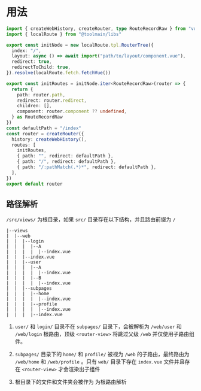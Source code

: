 # 用法

```typescript
import { createWebHistory, createRouter, type RouteRecordRaw } from "vue-router"
import { localRoute } from "@toolmain/libs"

export const initNode = new localRoute.tpl.RouterTree({
  index: "/",
  layout: async () => await import("path/to/layout/component.vue"),
  redirect: true,
  redirectToChild: true,
}).resolve(localRoute.fetch.fetchVue())

export const initRoutes = initNode.iter<RouteRecordRaw>(router => {
  return {
    path: router.path,
    redirect: router.redirect,
    children: [],
    component: router.component ?? undefined,
  } as RouteRecordRaw
})
const defaultPath = "/index"
const router = createRouter({
  history: createWebHistory(),
  routes: [
    initRoutes,
    { path: "", redirect: defaultPath },
    { path: "/", redirect: defaultPath },
    { path: "/:pathMatch(.*)*", redirect: defaultPath },
  ],
})
export default router
```

## 路径解析

`/src/views/` 为根目录，如果 `src/` 目录存在以下结构，并且路由前缀为 `/`

```plaintext
|--views
|  |--web
|  |  |--login
|  |  |  |--A
|  |  |  |  |--index.vue
|  |  |--index.vue
|  |  |--user
|  |  |  |--A
|  |  |  |  |--index.vue
|  |  |  |--B
|  |  |  |  |--index.vue
|  |  |--subpages
|  |  |  |--home
|  |  |  |  |--index.vue
|  |  |  |--profile
|  |  |  |  |--index.vue
|  |  |  |--index.vue
```

1. `user/` 和 `login/` 目录不在 `subpages/` 目录下，会被解析为 `/web/user` 和 `/web/login` 根路由，顶级 `<router-view>` 将跳过父级 `/web` 并仅使用子路由组件。

2. `subpages/` 目录下的 `home/` 和 `profile/` 被视为 `/web` 的子路由，最终路由为 `/web/home` 和 `/web/profile` 。只有 `web/` 目录下存在 `index.vue` 文件并且存在 `<router-view>` 才会渲染出子组件

3. 根目录下的文件和文件夹会被作为 为根路由解析
